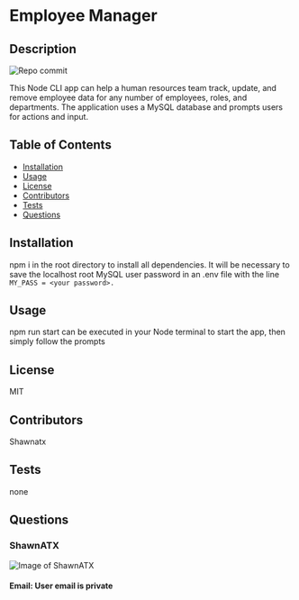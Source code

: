 
# Employee Manager

## Description

![Repo commit](https://img.shields.io/github/last-commit/ShawnATX/Employee-Manager)

This Node CLI app can help a human resources team track, update, and remove employee data for any number of employees, roles, and departments. The application uses a MySQL database and prompts users for actions and input.

## Table of Contents

* [Installation](#installation)
* [Usage](#usage)
* [License](#license)
* [Contributors](#contributors)
* [Tests](#tests)
* [Questions](#questions)


## Installation

npm i in the root directory to install all dependencies. It will be necessary to save the localhost root MySQL user password in an .env file with the line `MY_PASS = <your password>.`

## Usage

npm run start can be executed in your Node terminal to start the app, then simply follow the prompts

## License

MIT

## Contributors

Shawnatx

## Tests

none

## Questions

### ShawnATX
![Image of ShawnATX](https://avatars2.githubusercontent.com/u/37752327?v=4)
#### Email: User email is private

